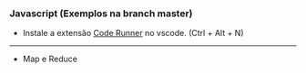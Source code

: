 ### Javascript (Exemplos na branch master)

- Instale a extensão [Code Runner](https://github.com/formulahendry/vscode-code-runner) no vscode. (Ctrl + Alt + N)

---
- Map e Reduce
